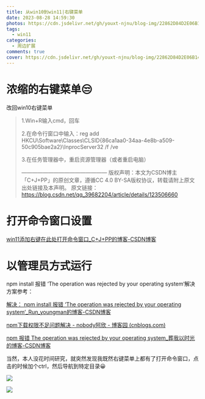 ```yaml
---
title: 从win10到win11|右键菜单
date: 2023-08-28 14:59:30
photos: https://cdn.jsdelivr.net/gh/youxt-njnu/blog-img/22862D84D2E06B14286B09ABF9A53B72.jpg
tags: 
  - win11
categories:     
  - 周边扩展
comments: true
cover: https://cdn.jsdelivr.net/gh/youxt-njnu/blog-img/22862D84D2E06B14286B09ABF9A53B72.jpg
---
```


# 浓缩的右键菜单😒

改回win10右键菜单

> 1.Win+R输入cmd，回车
> 
> 2.在命令行窗口中输入：reg add HKCU\Software\Classes\CLSID{86ca1aa0-34aa-4e8b-a509-50c905bae2a2}\InprocServer32 /f /ve
> 
> 3.在任务管理器中，重启资源管理器（或者重启电脑）
> 
> ————————————————
> 版权声明：本文为CSDN博主「C+J+PP」的原创文章，遵循CC 4.0 BY-SA版权协议，转载请附上原文出处链接及本声明。
> 原文链接：https://blog.csdn.net/qq_39682204/article/details/123506660

# 打开命令窗口设置

[win11添加右键在此处打开命令窗口_C+J+PP的博客-CSDN博客](https://blog.csdn.net/qq_39682204/article/details/123506660)

# 以管理员方式运行

npm install 报错 ‘The operation was rejected by your operating system‘解决方案参考：

[解决： npm install 报错 ‘The operation was rejected by your operating system‘_Run_youngman的博客-CSDN博客](https://blog.csdn.net/Run_youngman/article/details/113987836)

 [npm下载权限不足问题解决 - nobody阿欣 - 博客园 (cnblogs.com)](https://www.cnblogs.com/lixin-nobody/p/14051905.html)

[npm 报错 The operation was rejected by your operating system_葬我以时光的博客-CSDN博客](https://blog.csdn.net/Jone_hui/article/details/110956830)

当然，本人没花时间研究，就突然发现我既然右键菜单上都有了打开命令窗口，点击的时候加个ctrl，然后导航到特定目录😀

![](https://s2.loli.net/2023/08/28/r6qaZ98DFQTtSYc.png)

![](https://s2.loli.net/2023/08/28/SR7iEYLdwrMf25n.png)
